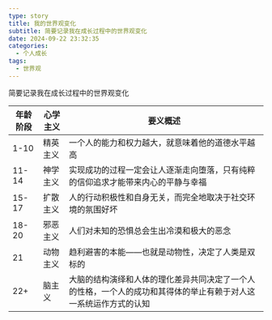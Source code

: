 ```yaml
---
type: story
title: 我的世界观变化
subtitle: 简要记录我在成长过程中的世界观变化
date: 2024-09-22 23:32:35
categories:
  - 个人成长
tags:
  - 世界观
---
```


<p id='brief'>简要记录我在成长过程中的世界观变化</p>

<!-- more -->
<script>document.getElementById('brief').remove();</script>

| 年龄阶段  | 心学主义 | 要义概述                       |
| ----- | ---- | -------------------------- |
| 1-10  | 精英主义 | 一个人的能力和权力越大，就意味着他的道德水平越高             |
| 11-14 | 神学主义 | 实现成功的过程一定会让人逐渐走向堕落，只有纯粹的信仰追求才能带来内心的平静与幸福            |
| 15-17 | 扩散主义 | 人的行动积极性和自身无关，而完全地取决于社交环境的氛围好坏         |
| 18-20 | 邪恶主义 | 人们对未知的恐惧总会生出冷漠和极大的恶念             |
| 21    | 动物主义 | 趋利避害的本能——也就是动物性，决定了人类是双标的       |
| 22+   | 脑主义  | 大脑的结构演绎和人体的理化差异共同决定了一个人的性格，一个人的成功和其得体的举止有赖于对人这一系统运作方式的认知 |